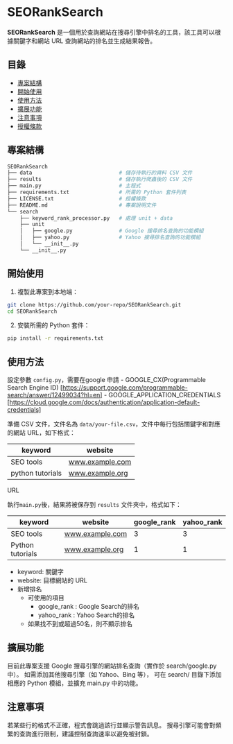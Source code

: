 # SEORankSearch

**SEORankSearch** 是一個用於查詢網站在搜尋引擎中排名的工具，該工具可以根據關鍵字和網站 URL 查詢網站的排名並生成結果報告。

## 目錄
- [專案結構](#專案結構)
- [開始使用](#開始使用)
- [使用方法](#使用方法)
- [擴展功能](#擴展功能)
- [注意事項](#注意事項)
- [授權條款](#license)

## 專案結構

```bash
SEORankSearch
├── data                            # 儲存待執行的資料 CSV 文件
├── results                         # 儲存執行爬蟲後的 CSV 文件
├── main.py                         # 主程式
├── requirements.txt                # 所需的 Python 套件列表
├── LICENSE.txt                     # 授權條款
├── README.md                       # 專案說明文件
└── search
    ├── keyword_rank_processor.py   # 處理 unit + data
    ├── unit
    │   ├── google.py               # Google 搜尋排名查詢的功能模組
    │   ├── yahoo.py                # Yahoo 搜尋排名查詢的功能模組
    │   └── __init__.py
    └── __init__.py
```


## 開始使用

1. 複製此專案到本地端：

```bash
git clone https://github.com/your-repo/SEORankSearch.git
cd SEORankSearch
```

2. 安裝所需的 Python 套件：

```bash
pip install -r requirements.txt
```

## 使用方法

設定參數 `config.py`，需要在google 申請
    - GOOGLE_CX(Programmable Search Engine ID) [https://support.google.com/programmable-search/answer/12499034?hl=en]
    - GOOGLE_APPLICATION_CREDENTIALS [https://cloud.google.com/docs/authentication/application-default-credentials]

準備 CSV 文件，文件名為 `data/your-file.csv`，文件中每行包括關鍵字和對應的網站 URL，如下格式：

| keyword           | website            |
|-------------------|--------------------|
| SEO tools         | www.example.com    |
| python tutorials  | www.example.org    |
URL

執行`main.py`後，結果將被保存到 `results` 文件夾中，格式如下：

| keyword           | website            | google_rank |yahoo_rank| 
|-------------------|--------------------|-------------|----------|
| SEO tools         | www.example.com    | 3           | 3        |
| Python tutorials  | www.example.org    | 1           | 1        |

- keyword: 關鍵字
- website: 目標網站的 URL
- 新增排名
    - 可使用的項目
        - google_rank : Google Search的排名
        - yahoo_rank : Yahoo Search的排名
    - 如果找不到或超過50名，則不顯示排名

## 擴展功能
目前此專案支援 Google 搜尋引擎的網站排名查詢（實作於 search/google.py 中）。
如需添加其他搜尋引擎（如 Yahoo、Bing 等），
可在 search/ 目錄下添加相應的 Python 模組，並擴充 main.py 中的功能。

## 注意事項
若某些行的格式不正確，程式會跳過該行並顯示警告訊息。
搜尋引擎可能會對頻繁的查詢進行限制，建議控制查詢速率以避免被封鎖。